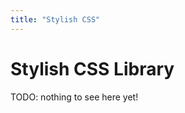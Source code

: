 ```yaml
---
title: "Stylish CSS"
---
```

# Stylish CSS Library


<div class="tip">

TODO: nothing to see here yet!

</div>

